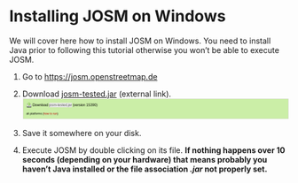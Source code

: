 # Installing JOSM on Windows 

We will cover here how to install JOSM on Windows. You need to install Java prior to following this tutorial otherwise you won’t be able to execute JOSM.

1. Go to https://josm.openstreetmap.de
2. Download [josm-tested.jar](https://videos.openstreetmap.de/kategorien/Basics/Changesets.mkv) (external link).
   ![](../installing-josm-on-linux/website-josm-download/out.png)

3. Save it somewhere on your disk.
4. Execute JOSM by double clicking on its file.
   **If nothing happens over 10 seconds (depending on your hardware) that means probably you haven’t Java installed or the file association *.jar* not properly set.**

